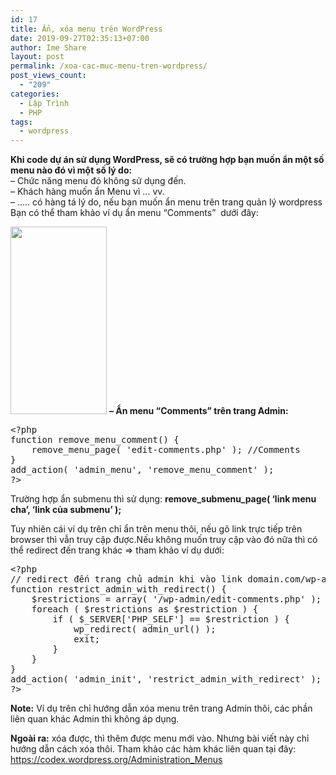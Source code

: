 ```yaml
---
id: 17
title: Ẩn, xóa menu trên WordPress
date: 2019-09-27T02:35:13+07:00
author: Ime Share
layout: post
permalink: /xoa-cac-muc-menu-tren-wordpress/
post_views_count:
  - "209"
categories:
  - Lập Trình
  - PHP
tags:
  - wordpress
---
```

**Khi code dự án sử dụng WordPress, sẽ có trường hợp bạn muốn ẩn một số menu nào đó vì một số lý do:**  
&#8211; Chức năng menu đó không sử dụng đến.  
&#8211; Khách hàng muốn ẩn Menu vì &#8230; vv.  
&#8211; &#8230;.. có hàng tá lý do, nếu bạn muốn ẩn menu trên trang quản lý wordpress  
Bạn có thể tham khảo ví dụ ẩn menu &#8220;Comments&#8221;  dưới đây:

<img class="size-medium wp-image-36 aligncenter" src="https://anhkevin.github.io/assets/img/uploads/2019/09/hide_menu_comments_imeshare-154x300.png" alt="" width="154" height="300" srcset="https://anhkevin.github.io/assets/img/uploads/2019/09/hide_menu_comments_imeshare-154x300.png 154w, https://anhkevin.github.io/assets/img/uploads/2019/09/hide_menu_comments_imeshare-77x150.png 77w, https://anhkevin.github.io/assets/img/uploads/2019/09/hide_menu_comments_imeshare.png 162w" sizes="(max-width: 154px) 100vw, 154px" /> **&#8211; Ẩn menu &#8220;Comments&#8221; trên trang Admin:**

<pre class="lang:php decode:true ">&lt;?php 
function remove_menu_comment() {
	remove_menu_page( 'edit-comments.php' ); //Comments 
} 
add_action( 'admin_menu', 'remove_menu_comment' ); 
?&gt;</pre>

Trường hợp ẩn submenu thì sử dụng: **remove\_submenu\_page( &#8216;link menu cha&#8217;, &#8216;link của submenu&#8217; );**

Tuy nhiên cái ví dụ trên chỉ ẩn trên menu thôi, nếu gõ link trực tiếp trên browser thì vẫn truy cập được.Nếu không muốn truy cập vào đó nữa thì có thể redirect đến trang khác => tham khảo ví dụ dưới:

<pre class="lang:php decode:true " >&lt;?php 
// redirect đến trang chủ admin khi vào link domain.com/wp-admin/edit-comments.php 
function restrict_admin_with_redirect() { 
	$restrictions = array( '/wp-admin/edit-comments.php' ); 
	foreach ( $restrictions as $restriction ) { 
		if ( $_SERVER['PHP_SELF'] == $restriction ) { 
			wp_redirect( admin_url() ); 
			exit; 
		} 
	} 
} 
add_action( 'admin_init', 'restrict_admin_with_redirect' ); 
?&gt;</pre>

**Note:** Ví dụ trên chỉ hướng dẫn xóa menu trên trang Admin thôi, các phần liên quan khác Admin thì không áp dụng.

**Ngoài ra:** xóa được, thì thêm được menu mới vào. Nhưng bài viết này chỉ hướng dẫn cách xóa thôi. Tham khảo các hàm khác liên quan tại đây: <a href="https://codex.wordpress.org/Administration_Menus" target="_blank" rel="noopener noreferrer">https://codex.wordpress.org/Administration_Menus</a>